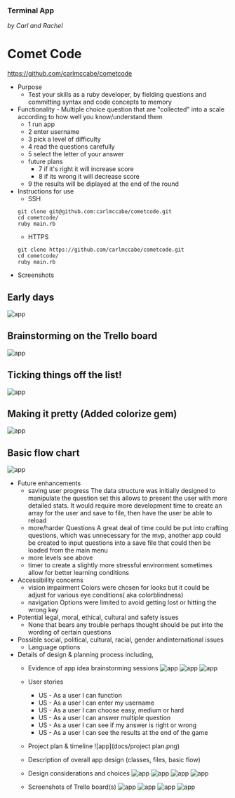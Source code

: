 ### Terminal App

 *by Carl and Rachel*


# Comet Code
https://github.com/carlmccabe/cometcode

- Purpose
    - Test your skills as a ruby developer, by fielding questions and committing syntax and code concepts to memory
- Functionality
        - Multiple choice question that are "collected" into a scale according to how well you know/understand them
    - 1 run app
    - 2 enter username 
    - 3 pick a level of difficulty 
    - 4 read the questions carefully
    - 5 select the letter of your answer
    - future plans
        - 7 if it's right it will increase score
        - 8 if its wrong it will decrease score
    - 9 the results will be diplayed at the end of the round 
- Instructions for use
    - SSH
    ```
    git clone git@github.com:carlmccabe/cometcode.git
    cd cometcode/
    ruby main.rb
    ```
    - HTTPS
    ```
    git clone https://github.com/carlmccabe/cometcode.git
    cd cometcode/
    ruby main.rb
    ```
- Screenshots
## Early days
![app](docs/CometCode.png)
## Brainstorming on the Trello board
![app](docs/screenshot1.png)
## Ticking things off the list!
![app](docs/screenshot4.png) 
## Making it pretty (Added colorize gem)
![app](docs/screenshot5.png)
## Basic flow chart
![app](docs/flowchart.png)

- Future enhancements 
    - saving user progress
        The data structure was initially designed to manipulate the question set this allows to present the user with more detailed stats. It would require more development time to create an array for the user and save to file, then have the user be able to reload
    - more/harder Questions
        A great deal of time could be put into crafting questions, which was unnecessary for the mvp,  another app could be created to input questions into a save file that could then be loaded from the main menu
    - more levels
        see above
    - timer
        to create a slightly more stressful environment sometimes allow for better learning conditions
- Accessibility concerns
    - vision impairment 
        Colors were chosen for looks but it could be adjust for various eye conditions( aka colorblindness)
    - navigation
        Options were limited to avoid getting lost or hitting the wrong key
- Potential legal, moral, ethical, cultural and safety issues
    - None that bears any trouble perhaps thought should be put into the wording of certain questions
- Possible social, political, cultural, racial, gender andinternational issues
    - Language options
- Details of design & planning process including,
    - Evidence of app idea brainstorming sessions
    ![app](docs/Brainstorming.png)
    ![app](docs/comment1.png)
    ![app](docs/comment2.png)
    - User stories
        - US - As a user I can function
        - US - As a user I can enter my username
        - US - As a user I can choose easy, medium or hard
        - US - As a user I can answer multiple question
        - US - As a user I can see if my answer is right or wrong
        - US - As a user I can see the results at the end of the game
    - Project plan & timeline
    ![app](docs/project plan.png)
    - Description of overall app design (classes, files, basic flow)
    

    - Design considerations and choices
    ![app](docs/CometCode.png)
    ![app](docs/screenshot5.png)
    ![app](docs/ColorizeString1.png)
    ![app](docs/ColorizeString2.png)
    - Screenshots of Trello board(s)
    ![app](docs/screenshot1.png)
    ![app](docs/screenshot2.png)
    ![app](docs/screenshot3.png)
    ![app](docs/screenshot4.png) 

